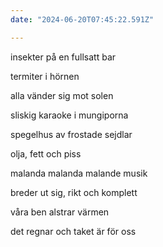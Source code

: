 ```yaml
---
date: "2024-06-20T07:45:22.591Z"

---
```



insekter på en fullsatt bar

termiter i hörnen

alla vänder sig mot solen

sliskig karaoke i mungiporna

spegelhus av frostade sejdlar

olja, fett och piss

malanda malanda malande musik

breder ut sig, rikt och komplett

våra ben alstrar värmen

det regnar och taket är för oss
  
  